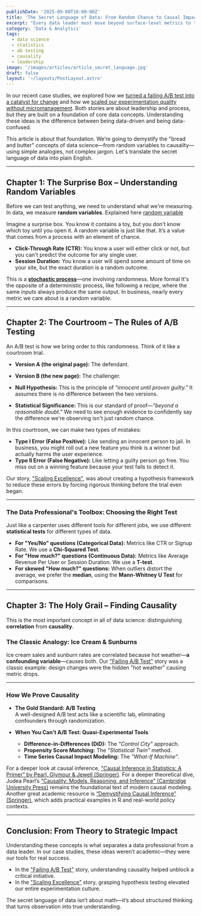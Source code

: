 ```yaml
---
publishDate: '2025-09-08T16:00:00Z'
title: 'The Secret Language of Data: From Random Chance to Causal Impact'
excerpt: "Every data leader must move beyond surface-level metrics to the deeper concepts of randomness, hypothesis testing, and causality. This article breaks down the foundations of data science with simple analogies—helping you go from being data-driven to truly data-informed."
category: 'Data & Analytics'
tags:
  - data science
  - statistics
  - ab testing
  - causality
  - leadership
image: '/images/articles/article_secret_language.jpg'
draft: false
layout: '~/layouts/PostLayout.astro'
---
```


In our recent case studies, we explored how we [turned a failing A/B test into a catalyst for change](/articles/how-failing-ab-test-forged-a-stronger-culture) and how we [scaled our experimentation quality without micromanagement](/articles/how-we-elevated-our-ab-testing-without-micromanagement). Both stories are about leadership and process, but they are built on a foundation of core data concepts. Understanding these ideas is the difference between being data-driven and being data-confused.

This article is about that foundation. We’re going to demystify the "bread and butter" concepts of data science—from random variables to causality—using simple analogies, not complex jargon. Let's translate the secret language of data into plain English.

---

## Chapter 1: The Surprise Box – Understanding Random Variables

Before we can test anything, we need to understand what we're measuring. In data, we measure **random variables**. Explained here [random variable](https://www.youtube.com/watch?v=3v9w79NhsfI)

Imagine a surprise box. You know it contains a toy, but you don't know which toy until you open it. A random variable is just like that. It’s a value that comes from a process with an element of chance.

- **Click-Through Rate (CTR):** You know a user will either click or not, but you can't predict the outcome for any single user.  
- **Session Duration:** You know a user will spend some amount of time on your site, but the exact duration is a random outcome.  

This is a **[stochastic process](https://link.springer.com/chapter/10.1007/978-1-4757-1795-2_4)**—one involving randomness. More formal It's the opposite of a deterministic process, like following a recipe, where the same inputs always produce the same output. In business, nearly every metric we care about is a random variable.

---

## Chapter 2: The Courtroom – The Rules of A/B Testing

An A/B test is how we bring order to this randomness. Think of it like a courtroom trial.

- **Version A (the original page):** The defendant.  
- **Version B (the new page):** The challenger.  

- **Null Hypothesis:** This is the principle of *"innocent until proven guilty."* It assumes there is no difference between the two versions.  
- **Statistical Significance:** This is our standard of proof—*"beyond a reasonable doubt."* We need to see enough evidence to confidently say the difference we're observing isn't just random chance.

In this courtroom, we can make two types of mistakes:

- **Type I Error (False Positive):** Like sending an innocent person to jail. In business, you might roll out a new feature you think is a winner but actually harms the user experience.  
- **Type II Error (False Negative):** Like letting a guilty person go free. You miss out on a winning feature because your test fails to detect it.  

Our story, ["Scaling Excellence"](/articles/how-we-elevated-our-ab-testing-without-micromanagement), was about creating a hypothesis framework to reduce these errors by forcing rigorous thinking before the trial even began.

---

### The Data Professional's Toolbox: Choosing the Right Test 

Just like a carpenter uses different tools for different jobs, we use different **statistical tests** for different types of data.

- **For "Yes/No" questions (Categorical Data):** Metrics like CTR or Signup Rate. We use a **Chi-Squared Test**.  
- **For "How much?" questions (Continuous Data):** Metrics like Average Revenue Per User or Session Duration. We use a **T-test**.  
- **For skewed "How much?" questions:** When outliers distort the average, we prefer the **median**, using the **Mann-Whitney U Test** for comparisons.

---

## Chapter 3: The Holy Grail – Finding Causality

This is the most important concept in all of data science: distinguishing **correlation** from **causality**.

### The Classic Analogy: Ice Cream & Sunburns  
Ice cream sales and sunburn rates are correlated because hot weather—**a confounding variable**—causes both. Our ["Failing A/B Test"](/articles/how-failing-ab-test-forget-a-stronger-culture) story was a classic example: design changes were the hidden "hot weather" causing metric drops.

---

### How We Prove Causality

- **The Gold Standard: A/B Testing**  
A well-designed A/B test acts like a scientific lab, eliminating confounders through randomization.

- **When You Can't A/B Test: Quasi-Experimental Tools**  
  - **Difference-in-Differences (DiD):** The *"Control City"* approach.  
  - **Propensity Score Matching:** The *"Statistical Twin"* method.  
  - **Time Series Causal Impact Modeling:** The *"What-If Machine"*.

For a deeper look at causal inference, ["Causal Inference in Statistics: A Primer” by Pearl, Glymour & Jewell (Springer)](https://ftp.cs.ucla.edu/pub/stat_ser/r350.pdf). For a deeper theoretical dive, Judea Pearl’s [“Causality: Models, Reasoning, and Inference” (Cambridge University Press)](https://bayes.cs.ucla.edu/BOOK-2K/neuberg-review.pdf) remains the foundational text of modern causal modeling. Another great academic resource is [“Demystifying Causal Inference” (Springer)](https://iegindia.org/upload/profile_publication/doc-190520_072516wpp393.pdf), which adds practical examples in R and real-world policy contexts.

---

## Conclusion: From Theory to Strategic Impact

Understanding these concepts is what separates a data professional from a data leader. In our case studies, these ideas weren’t academic—they were our tools for real success.

- In the ["Failing A/B Test"](/articles/how-failing-ab-test-forged-a-stronger-culture) story, understanding causality helped unblock a critical initiative.  
- In the ["Scaling Excellence"](/articles/how-we-elevated-our-ab-testing-without-micromanagement) story, grasping hypothesis testing elevated our entire experimentation culture.

The secret language of data isn’t about math—it’s about structured thinking that turns observation into true understanding.

